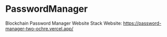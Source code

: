 # PasswordManager
Blockchain Password Manager Website Stack
Website: https://password-manager-two-ochre.vercel.app/
